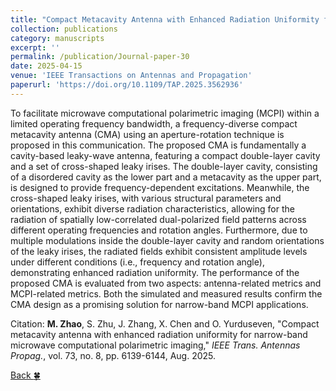 ```yaml
---
title: "Compact Metacavity Antenna with Enhanced Radiation Uniformity for Narrow-Band Microwave Computational Polarimetric Imaging"
collection: publications
category: manuscripts
excerpt: ''
permalink: /publication/Journal-paper-30
date: 2025-04-15
venue: 'IEEE Transactions on Antennas and Propagation'
paperurl: 'https://doi.org/10.1109/TAP.2025.3562936'
---
```


To facilitate microwave computational polarimetric imaging (MCPI) within a limited operating frequency bandwidth, a frequency-diverse compact metacavity antenna (CMA) using an aperture-rotation technique is proposed in this communication. The proposed CMA is fundamentally a cavity-based leaky-wave antenna, featuring a compact double-layer cavity and a set of cross-shaped leaky irises. The double-layer cavity, consisting of a disordered cavity as the lower part and a metacavity as the upper part, is designed to provide frequency-dependent excitations. Meanwhile, the cross-shaped leaky irises, with various structural parameters and orientations, exhibit diverse radiation characteristics, allowing for the radiation of spatially low-correlated dual-polarized field patterns across different operating frequencies and rotation angles. Furthermore, due to multiple modulations inside the double-layer cavity and random orientations of the leaky irises, the radiated fields exhibit consistent amplitude levels under different conditions (i.e., frequency and rotation angle), demonstrating enhanced radiation uniformity. The performance of the proposed CMA is evaluated from two aspects: antenna-related metrics and MCPI-related metrics. Both the simulated and measured results confirm the CMA design as a promising solution for narrow-band MCPI applications.

Citation: **M. Zhao**, S. Zhu, J. Zhang, X. Chen and O. Yurduseven, &quot;Compact metacavity antenna with enhanced radiation uniformity for narrow-band microwave computational polarimetric imaging,&quot; <i>IEEE Trans. Antennas Propag.</i>, vol. 73, no. 8, pp. 6139-6144, Aug. 2025.

[Back :four_leaf_clover:](../publications/)
